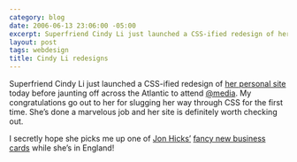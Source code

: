 ```yaml
---
category: blog
date: 2006-06-13 23:06:00 -05:00
excerpt: Superfriend Cindy Li just launched a CSS-ified redesign of her personal site.
layout: post
tags: webdesign
title: Cindy Li redesigns
---
```


Superfriend Cindy Li just launched a CSS-ified redesign of [her personal site](http://www.cindyli.com/) today before jaunting off across the Atlantic to attend [@media](http://www.vivabit.com/atmedia2006/). My congratulations go out to her for slugging her way through CSS for the first time. She’s done a marvelous job and her site is definitely worth checking out.

I secretly hope she picks me up one of [Jon Hicks’](http://hicksdesign.co.uk/) [fancy new business cards](http://flickr.com/photos/hicksdesign/163538201/) while she’s in England!